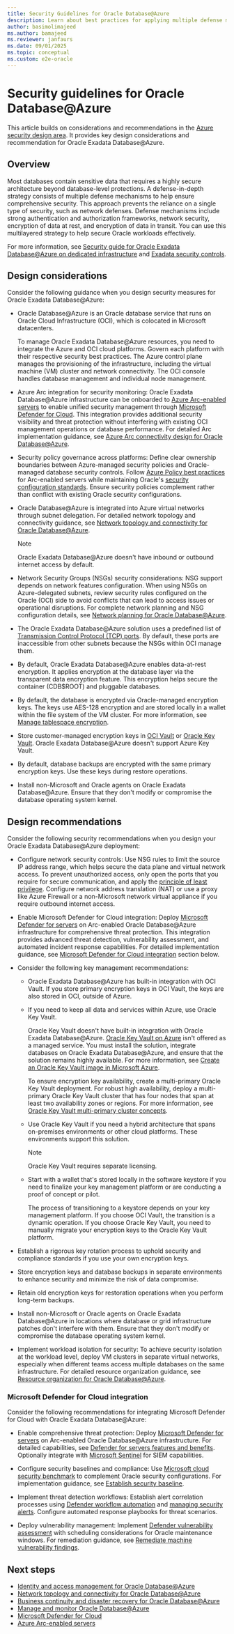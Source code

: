 ```yaml
---
title: Security Guidelines for Oracle Database@Azure
description: Learn about best practices for applying multiple defense mechanisms to ensure comprehensive security for Oracle Database@Azure workloads.
author: basimolimajeed
ms.author: bamajeed
ms.reviewer: janfaurs
ms.date: 09/01/2025
ms.topic: conceptual
ms.custom: e2e-oracle
---
```


# Security guidelines for Oracle Database@Azure

This article builds on considerations and recommendations in the [Azure security design area](../../ready/landing-zone/design-area/security.md). It provides key design considerations and recommendation for Oracle Exadata Database@Azure.

## Overview

Most databases contain sensitive data that requires a highly secure architecture beyond database-level protections. A defense-in-depth strategy consists of multiple defense mechanisms to help ensure comprehensive security. This approach prevents the reliance on a single type of security, such as network defenses. Defense mechanisms include strong authentication and authorization frameworks, network security, encryption of data at rest, and encryption of data in transit. You can use this multilayered strategy to help secure Oracle workloads effectively.

For more information, see [Security guide for Oracle Exadata Database@Azure on dedicated infrastructure](https://docs.oracle.com/en/engineered-systems/exadata-cloud-service/ecscm/ecs-security-guide.html#GUID-EBDA0EB5-734A-4AD2-A740-8C174B1FFE3B) and [Exadata security controls](https://www.oracle.com/a/ocom/docs/engineered-systems/exadata/exadata-cloud-service-security.pdf).

## Design considerations

Consider the following guidance when you design security measures for Oracle Exadata Database@Azure:

- Oracle Database@Azure is an Oracle database service that runs on Oracle Cloud Infrastructure (OCI), which is colocated in Microsoft datacenters. 

  To manage Oracle Exadata Database@Azure resources, you need to integrate the Azure and OCI cloud platforms. Govern each platform with their respective security best practices. The Azure control plane manages the provisioning of the infrastructure, including the virtual machine (VM) cluster and network connectivity. The OCI console handles database management and individual node management.

- Azure Arc integration for security monitoring: Oracle Exadata Database@Azure infrastructure can be onboarded to [Azure Arc-enabled servers](/azure/azure-arc/servers/overview) to enable unified security management through [Microsoft Defender for Cloud](/azure/defender-for-cloud/defender-for-cloud-introduction). This integration provides additional security visibility and threat protection without interfering with existing OCI management operations or database performance. For detailed Arc implementation guidance, see [Azure Arc connectivity design for Oracle Database@Azure](azure-arc-connectivity-design.md).

- Security policy governance across platforms: Define clear ownership boundaries between Azure-managed security policies and Oracle-managed database security controls. Follow [Azure Policy best practices](/azure/azure-arc/servers/policy-reference) for Arc-enabled servers while maintaining Oracle's [security configuration standards](https://docs.oracle.com/en/database/oracle/oracle-database/19/dbseg/introduction-to-oracle-database-security.html). Ensure security policies complement rather than conflict with existing Oracle security configurations.

- Oracle Database@Azure is integrated into Azure virtual networks through subnet delegation. For detailed network topology and connectivity guidance, see [Network topology and connectivity for Oracle Database@Azure](oracle-network-topology-odaa.md).

    > [!NOTE]
    > Oracle Exadata Database@Azure doesn't have inbound or outbound internet access by default.

- Network Security Groups (NSGs) security considerations: NSG support depends on network features configuration. When using NSGs on Azure-delegated subnets, review security rules configured on the Oracle (OCI) side to avoid conflicts that can lead to access issues or operational disruptions. For complete network planning and NSG configuration details, see [Network planning for Oracle Database@Azure](/azure/oracle/oracle-db/oracle-database-network-plan).

- The Oracle Exadata Database@Azure solution uses a predefined list of [Transmission Control Protocol (TCP) ports](https://docs.public.content.oci.oraclecloud.com/en-us/iaas/exadatacloud/doc/ecs-security-guide.html#ECSCM-GUID-93DD9F98-AC6F-4538-AE78-13399C1C02A7). By default, these ports are inaccessible from other subnets because the NSGs within OCI manage them. 

- By default, Oracle Exadata Database@Azure enables data-at-rest encryption. It applies encryption at the database layer via the transparent data encryption feature. This encryption helps secure the container (CDB$ROOT) and pluggable databases.

- By default, the database is encrypted via Oracle-managed encryption keys. The keys use AES-128 encryption and are stored locally in a wallet within the file system of the VM cluster. For more information, see [Manage tablespace encryption](https://docs.oracle.com/iaas/exadatacloud/doc/exa-conf-db-features.html#GUID-A7949087-DF56-4EF0-A32B-9465BBC7EE0F).

- Store customer-managed encryption keys in [OCI Vault](https://docs.oracle.com/en-us/iaas/Content/KeyManagement/Concepts/keyoverview.htm) or [Oracle Key Vault](https://www.oracle.com/security/database-security/key-vault/). Oracle Exadata Database@Azure doesn't support Azure Key Vault. 
- By default, database backups are encrypted with the same primary encryption keys. Use these keys during restore operations. 

- Install non-Microsoft and Oracle agents on Oracle Exadata Database@Azure. Ensure that they don't modify or compromise the database operating system kernel. 

## Design recommendations

Consider the following security recommendations when you design your Oracle Exadata Database@Azure deployment:

- Configure network security controls: Use NSG rules to limit the source IP address range, which helps secure the data plane and virtual network access. To prevent unauthorized access, only open the ports that you require for secure communication, and apply the [principle of least privilege](/entra/identity-platform/secure-least-privileged-access). Configure network address translation (NAT) or use a proxy like Azure Firewall or a non-Microsoft network virtual appliance if you require outbound internet access.

- Enable Microsoft Defender for Cloud integration: Deploy [Microsoft Defender for servers](/azure/defender-for-cloud/defender-for-servers-introduction) on Arc-enabled Oracle Database@Azure infrastructure for comprehensive threat protection. This integration provides advanced threat detection, vulnerability assessment, and automated incident response capabilities. For detailed implementation guidance, see [Microsoft Defender for Cloud integration](#microsoft-defender-for-cloud-integration) section below. 
- Consider the following key management recommendations:
    - Oracle Exadata Database@Azure has built-in integration with OCI Vault. If you store primary encryption keys in OCI Vault, the keys are also stored in OCI, outside of Azure.  
    - If you need to keep all data and services within Azure, use Oracle Key Vault. 
    
        Oracle Key Vault doesn't have built-in integration with Oracle Exadata Database@Azure. [Oracle Key Vault on Azure](https://docs.oracle.com/en/solutions/deploy-key-vault-database-at-azure/index.html) isn't offered as a managed service. You must install the solution, integrate databases on Oracle Exadata Database@Azure, and ensure that the solution remains highly available. For more information, see [Create an Oracle Key Vault image in Microsoft Azure](https://docs.oracle.com/en/database/oracle/key-vault/21.9/okvag/using_okv_as_oci_vm_compute_instance.html#GUID-E8154AEB-2964-4698-AE6E-64A108C06D11).  
    
      To ensure encryption key availability, create a multi-primary Oracle Key Vault deployment. For robust high availability, deploy a multi-primary Oracle Key Vault cluster that has four nodes that span at least two availability zones or regions. For more information, see [Oracle Key Vault multi-primary cluster concepts](https://docs.oracle.com/en/database/oracle/key-vault/21.9/okvag/multimaster_concepts.html#GUID-E1A92D83-760F-470F-877F-D769169C6ABC).  
    - Use Oracle Key Vault if you need a hybrid architecture that spans on-premises environments or other cloud platforms. These environments support this solution.  
         > [!NOTE]
        > Oracle Key Vault requires separate licensing.   
    - Start with a wallet that's stored locally in the software keystore if you need to finalize your key management platform or are conducting a proof of concept or pilot. 
   
         The process of transitioning to a keystore depends on your key management platform. If you choose OCI Vault, the transition is a dynamic operation. If you choose Oracle Key Vault, you need to manually migrate your encryption keys to the Oracle Key Vault platform.

- Establish a rigorous key rotation process to uphold security and compliance standards if you use your own encryption keys.
- Store encryption keys and database backups in separate environments to enhance security and minimize the risk of data compromise. 
- Retain old encryption keys for restoration operations when you perform long-term backups.

- Install non-Microsoft or Oracle agents on Oracle Exadata Database@Azure in locations where database or grid infrastructure patches don't interfere with them. Ensure that they don't modify or compromise the database operating system kernel.

- Implement workload isolation for security: To achieve security isolation at the workload level, deploy VM clusters in separate virtual networks, especially when different teams access multiple databases on the same infrastructure. For detailed resource organization guidance, see [Resource organization for Oracle Database@Azure](oracle-resource-organization-oracle-database-azure.md).

### Microsoft Defender for Cloud integration

Consider the following recommendations for integrating Microsoft Defender for Cloud with Oracle Exadata Database@Azure:

- Enable comprehensive threat protection: Deploy [Microsoft Defender for servers](/azure/defender-for-cloud/defender-for-servers-introduction) on Arc-enabled Oracle Database@Azure infrastructure. For detailed capabilities, see [Defender for servers features and benefits](/azure/defender-for-cloud/defender-for-servers-overview). Optionally integrate with [Microsoft Sentinel](/azure/sentinel/overview) for SIEM capabilities.

- Configure security baselines and compliance: Use [Microsoft cloud security benchmark](/security/benchmark/azure/introduction) to complement Oracle security configurations. For implementation guidance, see [Establish security baseline](/azure/well-architected/security/establish-baseline).

- Implement threat detection workflows: Establish alert correlation processes using [Defender workflow automation](/azure/defender-for-cloud/workflow-automation) and [managing security alerts](/azure/defender-for-cloud/managing-and-responding-alerts). Configure automated response playbooks for threat scenarios.

- Deploy vulnerability management: Implement [Defender vulnerability assessment](/azure/defender-for-cloud/deploy-vulnerability-assessment-defender-vulnerability-management) with scheduling considerations for Oracle maintenance windows. For remediation guidance, see [Remediate machine vulnerability findings](/azure/defender-for-cloud/remediate-vulnerability-findings-vm).


## Next steps

- [Identity and access management for Oracle Database@Azure](oracle-iam-odaa.md)
- [Network topology and connectivity for Oracle Database@Azure](oracle-network-topology-odaa.md)
- [Business continuity and disaster recovery for Oracle Database@Azure](oracle-disaster-recovery-oracle-database-azure.md)
- [Manage and monitor Oracle Database@Azure](oracle-manage-monitor-oracle-database-azure.md)
- [Microsoft Defender for Cloud](/azure/defender-for-cloud/defender-for-cloud-introduction)
- [Azure Arc-enabled servers](/azure/azure-arc/servers/overview) 
